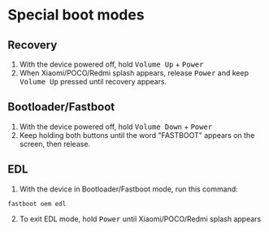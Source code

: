 # Special boot modes
## Recovery
1. With the device powered off, hold <kbd>Volume Up</kbd> + <kbd>Power</kbd>
2. When Xiaomi/POCO/Redmi splash appears, release <kbd>Power</kbd> and keep <kbd>Volume Up</kbd> pressed until recovery appears.

## Bootloader/Fastboot
1. With the device powered off, hold <kbd>Volume Down</kbd> + <kbd>Power</kbd>
2. Keep holding both buttons until the word "FASTBOOT" appears on the screen, then release.

## EDL
1. With the device in Bootloader/Fastboot mode, run this command:

```
fastboot oem edl
```

2. To exit EDL mode, hold <kbd>Power</kbd> until Xiaomi/POCO/Redmi splash appears